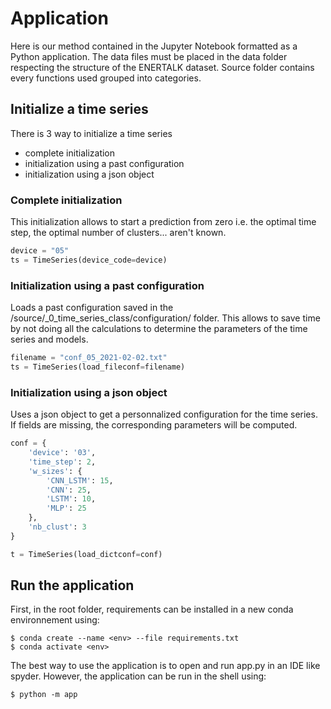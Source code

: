 # Application

Here is our method contained in the Jupyter Notebook formatted as a Python application.
The data files must be placed in the data folder respecting the structure of the ENERTALK dataset.
Source folder contains every functions used grouped into categories.


## Initialize a time series

There is 3 way to initialize a time series

- complete initialization
- initialization using a past configuration
- initialization using a json object


### Complete initialization

This initialization allows to start a prediction from zero i.e. the optimal time step, the optimal number of clusters... aren't known.

```python
device = "05"
ts = TimeSeries(device_code=device)
```


### Initialization using a past configuration

Loads a past configuration saved in the /source/\_0\_time_series\_class/configuration/ folder. This allows to save time by not doing all the calculations to determine the parameters of the time series and models.

```python
filename = "conf_05_2021-02-02.txt"
ts = TimeSeries(load_fileconf=filename)
```


### Initialization using a json object

Uses a json object to get a personnalized configuration for the time series. If fields are missing, the corresponding parameters will be computed.

```python
conf = {
    'device': '03',
    'time_step': 2,
    'w_sizes': {
        'CNN_LSTM': 15, 
        'CNN': 25, 
        'LSTM': 10, 
        'MLP': 25
    },
    'nb_clust': 3
}

t = TimeSeries(load_dictconf=conf)
```

## Run the application

First, in the root folder, requirements can be installed in a new conda environnement using:

	$ conda create --name <env> --file requirements.txt
	$ conda activate <env>

The best way to use the application is to open and run app.py in an IDE like spyder.
However, the application can be run in the shell using:

	$ python -m app

